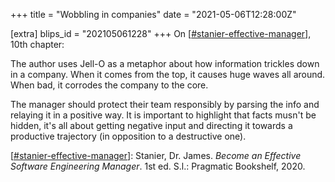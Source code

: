 +++
title = "Wobbling in companies"
date = "2021-05-06T12:28:00Z"

[extra]
blips_id = "202105061228"
+++
On [[#stanier-effective-manager](/blips/tags/stanier-effective-manager)], 10th chapter:

The author uses Jell-O as a metaphor about how information trickles down in a company. When it comes from the top, it causes huge waves all around. When bad, it corrodes the company to the core.

The manager should protect their team responsibly by parsing the info and relaying it in a positive way. It is important to highlight that facts musn't be hidden, it's all about getting negative input and directing it towards a productive trajectory (in opposition to a destructive one).

[[#stanier-effective-manager](/blips/tags/stanier-effective-manager)]: Stanier, Dr. James. _Become an Effective Software Engineering Manager_. 1st ed. S.l.: Pragmatic Bookshelf, 2020.

